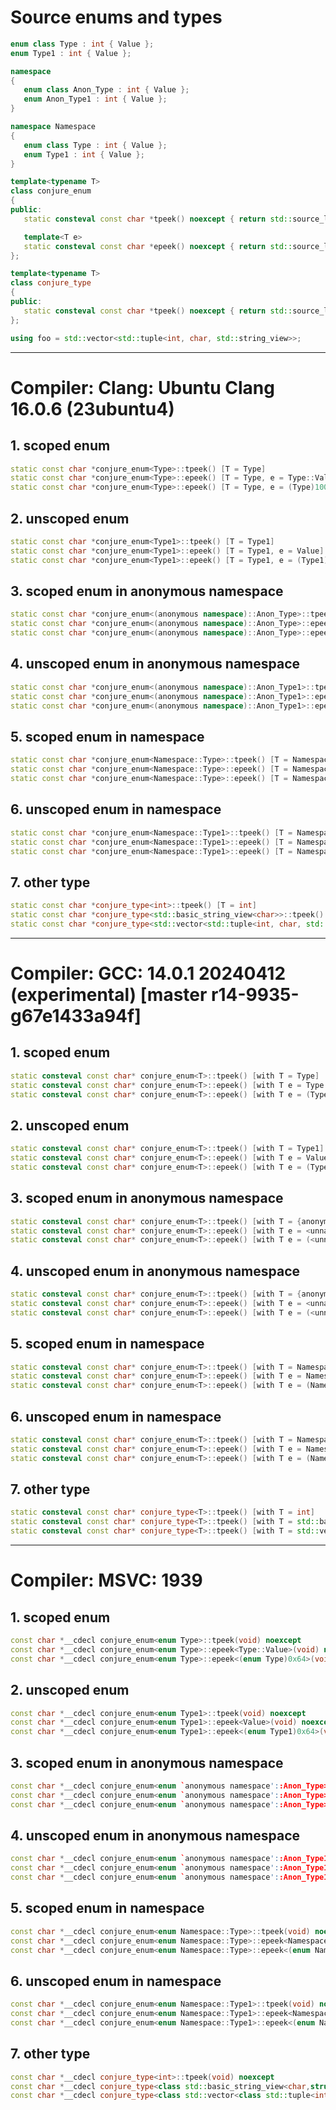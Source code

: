 <!-----------------------------------------------------------------------------------------
// SPDX-License-Identifier: MIT
// SPDX-FileCopyrightText: Copyright (C) 2024 Fix8 Market Technologies Pty Ltd
// SPDX-FileType: SOURCE
//
// conjure_enum (header only)
//   by David L. Dight
// see https://github.com/fix8mt/conjure_enum
//
// Lightweight header-only C++20 enum and type reflection
//
// Licensed under the MIT License <http://opensource.org/licenses/MIT>.
//
// Permission is hereby granted, free of charge, to any person obtaining a copy
// of this software and associated documentation files (the "Software"), to deal
// in the Software without restriction, including without limitation the rights
// to use, copy, modify, merge, publish, distribute, sublicense, and/or sell
// copies of the Software, and to permit persons to whom the Software is furnished
// to do so, subject to the following conditions:
//
// The above copyright notice and this permission notice (including the next paragraph)
// shall be included in all copies or substantial portions of the Software.
//
// THE SOFTWARE IS PROVIDED "AS IS", WITHOUT WARRANTY OF ANY KIND, EXPRESS OR IMPLIED,
// INCLUDING BUT NOT LIMITED TO THE WARRANTIES OF MERCHANTABILITY, FITNESS FOR A
// PARTICULAR PURPOSE AND NONINFRINGEMENT. IN NO EVENT SHALL THE AUTHORS OR COPYRIGHT
// HOLDERS BE LIABLE FOR ANY CLAIM, DAMAGES OR OTHER LIABILITY, WHETHER IN AN ACTION
// OF CONTRACT, TORT OR OTHERWISE, ARISING FROM, OUT OF OR IN CONNECTION WITH THE
// SOFTWARE OR THE USE OR OTHER DEALINGS IN THE SOFTWARE.
//---------------------------------------------------------------------------------------->
# Source enums and types
```C++
enum class Type : int { Value };
enum Type1 : int { Value };

namespace
{
   enum class Anon_Type : int { Value };
   enum Anon_Type1 : int { Value };
}

namespace Namespace
{
   enum class Type : int { Value };
   enum Type1 : int { Value };
}

template<typename T>
class conjure_enum
{
public:
   static consteval const char *tpeek() noexcept { return std::source_location::current().function_name(); }

   template<T e>
   static consteval const char *epeek() noexcept { return std::source_location::current().function_name(); }
};

template<typename T>
class conjure_type
{
public:
   static consteval const char *tpeek() noexcept { return std::source_location::current().function_name(); }
};

using foo = std::vector<std::tuple<int, char, std::string_view>>;
```
---

# Compiler: Clang: Ubuntu Clang 16.0.6 (23ubuntu4)
## 1. scoped enum
```C++
static const char *conjure_enum<Type>::tpeek() [T = Type]
static const char *conjure_enum<Type>::epeek() [T = Type, e = Type::Value]
static const char *conjure_enum<Type>::epeek() [T = Type, e = (Type)100]
```

## 2. unscoped enum
```C++
static const char *conjure_enum<Type1>::tpeek() [T = Type1]
static const char *conjure_enum<Type1>::epeek() [T = Type1, e = Value]
static const char *conjure_enum<Type1>::epeek() [T = Type1, e = (Type1)100]
```

## 3. scoped enum in anonymous namespace
```C++
static const char *conjure_enum<(anonymous namespace)::Anon_Type>::tpeek() [T = (anonymous namespace)::Anon_Type]
static const char *conjure_enum<(anonymous namespace)::Anon_Type>::epeek() [T = (anonymous namespace)::Anon_Type, e = (anonymous namespace)::Anon_Type::Value]
static const char *conjure_enum<(anonymous namespace)::Anon_Type>::epeek() [T = (anonymous namespace)::Anon_Type, e = ((anonymous namespace)::Anon_Type)100]
```

## 4. unscoped enum in anonymous namespace
```C++
static const char *conjure_enum<(anonymous namespace)::Anon_Type1>::tpeek() [T = (anonymous namespace)::Anon_Type1]
static const char *conjure_enum<(anonymous namespace)::Anon_Type1>::epeek() [T = (anonymous namespace)::Anon_Type1, e = (anonymous namespace)::Value]
static const char *conjure_enum<(anonymous namespace)::Anon_Type1>::epeek() [T = (anonymous namespace)::Anon_Type1, e = ((anonymous namespace)::Anon_Type1)100]
```

## 5. scoped enum in namespace
```C++
static const char *conjure_enum<Namespace::Type>::tpeek() [T = Namespace::Type]
static const char *conjure_enum<Namespace::Type>::epeek() [T = Namespace::Type, e = Namespace::Type::Value]
static const char *conjure_enum<Namespace::Type>::epeek() [T = Namespace::Type, e = (Namespace::Type)100]
```

## 6. unscoped enum in namespace
```C++
static const char *conjure_enum<Namespace::Type1>::tpeek() [T = Namespace::Type1]
static const char *conjure_enum<Namespace::Type1>::epeek() [T = Namespace::Type1, e = Namespace::Value]
static const char *conjure_enum<Namespace::Type1>::epeek() [T = Namespace::Type1, e = (Namespace::Type1)100]
```

## 7. other type
```C++
static const char *conjure_type<int>::tpeek() [T = int]
static const char *conjure_type<std::basic_string_view<char>>::tpeek() [T = std::basic_string_view<char>]
static const char *conjure_type<std::vector<std::tuple<int, char, std::basic_string_view<char>>>>::tpeek() [T = std::vector<std::tuple<int, char, std::basic_string_view<char>>>]
```

---
# Compiler: GCC: 14.0.1 20240412 (experimental) [master r14-9935-g67e1433a94f]
## 1. scoped enum
```C++
static consteval const char* conjure_enum<T>::tpeek() [with T = Type]
static consteval const char* conjure_enum<T>::epeek() [with T e = Type::Value; T = Type]
static consteval const char* conjure_enum<T>::epeek() [with T e = (Type)100; T = Type]
```

## 2. unscoped enum
```C++
static consteval const char* conjure_enum<T>::tpeek() [with T = Type1]
static consteval const char* conjure_enum<T>::epeek() [with T e = Value; T = Type1]
static consteval const char* conjure_enum<T>::epeek() [with T e = (Type1)100; T = Type1]
```

## 3. scoped enum in anonymous namespace
```C++
static consteval const char* conjure_enum<T>::tpeek() [with T = {anonymous}::Anon_Type]
static consteval const char* conjure_enum<T>::epeek() [with T e = <unnamed>::Anon_Type::Value; T = {anonymous}::Anon_Type]
static consteval const char* conjure_enum<T>::epeek() [with T e = (<unnamed>::Anon_Type)100; T = {anonymous}::Anon_Type]
```

## 4. unscoped enum in anonymous namespace
```C++
static consteval const char* conjure_enum<T>::tpeek() [with T = {anonymous}::Anon_Type1]
static consteval const char* conjure_enum<T>::epeek() [with T e = <unnamed>::Value; T = {anonymous}::Anon_Type1]
static consteval const char* conjure_enum<T>::epeek() [with T e = (<unnamed>::Anon_Type1)100; T = {anonymous}::Anon_Type1]
```

## 5. scoped enum in namespace
```C++
static consteval const char* conjure_enum<T>::tpeek() [with T = Namespace::Type]
static consteval const char* conjure_enum<T>::epeek() [with T e = Namespace::Type::Value; T = Namespace::Type]
static consteval const char* conjure_enum<T>::epeek() [with T e = (Namespace::Type)100; T = Namespace::Type]
```

## 6. unscoped enum in namespace
```C++
static consteval const char* conjure_enum<T>::tpeek() [with T = Namespace::Type1]
static consteval const char* conjure_enum<T>::epeek() [with T e = Namespace::Value; T = Namespace::Type1]
static consteval const char* conjure_enum<T>::epeek() [with T e = (Namespace::Type1)100; T = Namespace::Type1]
```

## 7. other type
```C++
static consteval const char* conjure_type<T>::tpeek() [with T = int]
static consteval const char* conjure_type<T>::tpeek() [with T = std::basic_string_view<char>]
static consteval const char* conjure_type<T>::tpeek() [with T = std::vector<std::tuple<int, char, std::basic_string_view<char, std::char_traits<char> > > >]
```

---
# Compiler: MSVC: 1939
## 1. scoped enum
```C++
const char *__cdecl conjure_enum<enum Type>::tpeek(void) noexcept
const char *__cdecl conjure_enum<enum Type>::epeek<Type::Value>(void) noexcept
const char *__cdecl conjure_enum<enum Type>::epeek<(enum Type)0x64>(void) noexcept
```

## 2. unscoped enum
```C++
const char *__cdecl conjure_enum<enum Type1>::tpeek(void) noexcept
const char *__cdecl conjure_enum<enum Type1>::epeek<Value>(void) noexcept
const char *__cdecl conjure_enum<enum Type1>::epeek<(enum Type1)0x64>(void) noexcept
```

## 3. scoped enum in anonymous namespace
```C++
const char *__cdecl conjure_enum<enum `anonymous namespace'::Anon_Type>::tpeek(void) noexcept
const char *__cdecl conjure_enum<enum `anonymous namespace'::Anon_Type>::epeek<`anonymous-namespace'::Anon_Type::Value>(void) noexcept
const char *__cdecl conjure_enum<enum `anonymous namespace'::Anon_Type>::epeek<(enum `anonymous-namespace'::Anon_Type)0x64>(void) noexcept
```

## 4. unscoped enum in anonymous namespace
```C++
const char *__cdecl conjure_enum<enum `anonymous namespace'::Anon_Type1>::tpeek(void) noexcept
const char *__cdecl conjure_enum<enum `anonymous namespace'::Anon_Type1>::epeek<`anonymous-namespace'::Value>(void) noexcept
const char *__cdecl conjure_enum<enum `anonymous namespace'::Anon_Type1>::epeek<(enum `anonymous-namespace'::Anon_Type1)0x64>(void) noexcept
```

## 5. scoped enum in namespace
```C++
const char *__cdecl conjure_enum<enum Namespace::Type>::tpeek(void) noexcept
const char *__cdecl conjure_enum<enum Namespace::Type>::epeek<Namespace::Type::Value>(void) noexcept
const char *__cdecl conjure_enum<enum Namespace::Type>::epeek<(enum Namespace::Type)0x64>(void) noexcept
```

## 6. unscoped enum in namespace
```C++
const char *__cdecl conjure_enum<enum Namespace::Type1>::tpeek(void) noexcept
const char *__cdecl conjure_enum<enum Namespace::Type1>::epeek<Namespace::Value>(void) noexcept
const char *__cdecl conjure_enum<enum Namespace::Type1>::epeek<(enum Namespace::Type1)0x64>(void) noexcept
```

## 7. other type
```C++
const char *__cdecl conjure_type<int>::tpeek(void) noexcept
const char *__cdecl conjure_type<class std::basic_string_view<char,struct std::char_traits<char> > >::tpeek(void) noexcept
const char *__cdecl conjure_type<class std::vector<class std::tuple<int,char,class std::basic_string_view<char,struct std::char_traits<char> > >,class std::allocator<class std::tuple<int,char,class std::basic_string_view<char,struct std::char_traits<char> > > > > >::tpeek(void) noexcept
```
